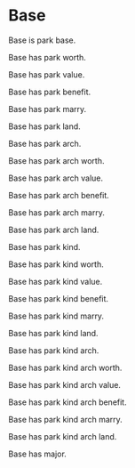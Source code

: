 # Base

Base is park base.

Base has park worth.

Base has park value.

Base has park benefit.

Base has park marry.

Base has park land.

Base has park arch.

Base has park arch worth.

Base has park arch value.

Base has park arch benefit.

Base has park arch marry.

Base has park arch land.

Base has park kind.

Base has park kind worth.

Base has park kind value.

Base has park kind benefit.

Base has park kind marry.

Base has park kind land.

Base has park kind arch.

Base has park kind arch worth.

Base has park kind arch value.

Base has park kind arch benefit.

Base has park kind arch marry.

Base has park kind arch land.

Base has major.